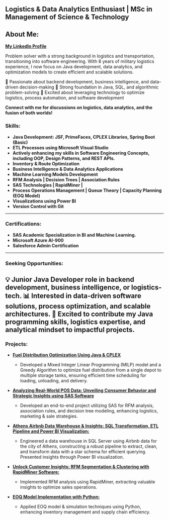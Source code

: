 ## Logistics & Data Analytics Enthusiast | MSc in Management of Science & Technology

## **About Me:**
**[My LinkedIn Profile](https://www.linkedin.com/in/moraitisalexandros/)**

Problem solver with a strong background in logistics and transportation, transitioning into software engineering. With 8 years of military logistics experience, I now focus on Java development, data analytics, and optimization models to create efficient and scalable solutions.

🔹 Passionate about backend development, business intelligence, and data-driven decision-making
🔹 Strong foundation in Java, SQL, and algorithmic problem-solving
🔹 Excited about leveraging technology to optimize logistics, process automation, and software development

**Connect with me for discussions on logistics, data analytics, and the fusion of both worlds!**

### **Skills:**
- **Java Development: JSF, PrimeFaces, CPLEX Libraries, Spring Boot (Basic)**
- **ETL Processes using Microsoft Visual Studio**
- **Actively enhancing my skills in Software Engineering Concepts, including OOP, Design Patterns, and REST APIs.**
- **Inventory & Route Optimization**
- **Business Intelligence & Data Analytics Applications**
- **Machine Learning Models Development**
- **RFM Analysis | Decision Trees | Association Rules**
- **SAS Technologies | RapidMiner |**
- **Process Operations Management | Queue Theory | Capacity Planning (EOQ Model)**
- **Visualizations using Power BI**
- **Version Control with Git**

---
### **Certifications:**
  - **SAS Academic Specialization in BI and Machine Learning.**
  - **Microsoft Azure AI-900**
  - **Salesforce Admin Certification**
---
### **Seeking Opportunities:**
💡 Junior Java Developer role in backend development, business intelligence, or logistics-tech.
📊 Interested in data-driven software solutions, process optimization, and scalable architectures.
🚀 Excited to contribute my Java programming skills, logistics expertise, and analytical mindset to impactful projects.
---  
### **Projects:**
- [**Fuel Distribution Optimization Using Java & CPLEX**](https://github.com/moraitis-alexandros/cplex-fuel-distribution-optimization-problem)
  - Developed a Mixed Integer Linear Programming (MILP) model and a Greedy Algorithm to optimize fuel distribution from a single depot to multiple storage tanks, ensuring efficient time scheduling for loading, unloading, and delivery.

- [**Analyzing Real-World POS Data: Unveiling Consumer Behavior and Strategic Insights using SAS Software**](https://github.com/moraitis-alexandros/Analyzing-Real-World-POS-Data-Unveiling-Consumer-Behavior-and-Strategic-Insights-using-SAS-Software)
  
  - Developed an end-to-end project utilizing SAS for RFM analysis, association rules, and decision tree modeling, enhancing logistics, marketing & sale strategies.

- [**Athens Airbnb Data Warehouse & Insights: SQL Transformation, ETL Pipeline and Power BI Visualization:**](https://github.com/moraitis-alexandros/Athens-Airbnb-Data-Warehouse)
  
  - Engineered a data warehouse in SQL Server using Airbnb data for the city of Athens, constructing a robust pipeline to extract, clean, and transform data with a star schema for efficient querying. Presented insights through Power BI visualization.
    
- [**Unlock Customer Insights: RFM Segmentation & Clustering with RapidMiner Software:**](https://github.com/moraitis-alexandros/customer-segmentation-using-rapidminer)
  
  - Implemented RFM analysis using RapidMiner, extracting valuable insights to optimize sales operations.

- [**EOQ Model Implementation with Python:**](https://github.com/moraitis-alexandros/Inventory-Optimization-with-Python)
  - Applied EOQ model & simulation techniques using Python, enhancing inventory management and supply chain efficiency.
